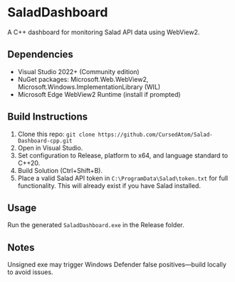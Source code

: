 # SaladDashboard
A C++ dashboard for monitoring Salad API data using WebView2.

## Dependencies
- Visual Studio 2022+ (Community edition)
- NuGet packages: Microsoft.Web.WebView2, Microsoft.Windows.ImplementationLibrary (WIL)
- Microsoft Edge WebView2 Runtime (install if prompted)

## Build Instructions
1. Clone this repo: `git clone https://github.com/CursedAtom/Salad-Dashboard-cpp.git`
2. Open in Visual Studio.
3. Set configuration to Release, platform to x64, and language standard to C++20.
4. Build Solution (Ctrl+Shift+B).
5. Place a valid Salad API token in `C:\ProgramData\Salad\token.txt` for full functionality. This will already exist if you have Salad installed.

## Usage
Run the generated `SaladDashboard.exe` in the Release folder.

## Notes
Unsigned exe may trigger Windows Defender false positives—build locally to avoid issues.

